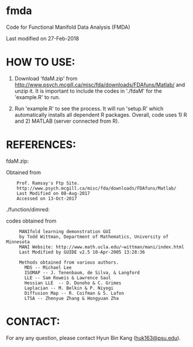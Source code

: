 # fmda
Code for Functional Manifold Data Analysis (FMDA)

Last modified on 27-Feb-2018

# HOW TO USE:
1. Download 'fdaM.zip' from http://www.psych.mcgill.ca/misc/fda/downloads/FDAfuns/Matlab/ and unzip it. It is important to include the codes in './fdaM' for the 'example.R' to run.

2. Run 'example.R' to see the process. It will run 'setup.R' which automatically installs all dependent R packages. Overall, code uses 1) R and 2) MATLAB (server connected from R).


# REFERENCES:
fdaM.zip:	

Obtained from 

		Prof. Ramsay's Ftp Site.
		http://www.psych.mcgill.ca/misc/fda/downloads/FDAfuns/Matlab/
		Last Modified on 08-Aug-2017
		Accessed on 13-Oct-2017

./function/dimred: 

codes obtained from

		 MANIfold learning demonstration GUI
		 by Todd Wittman, Department of Mathematics, University of Minnesota
		 MANI Website: http://www.math.ucla.edu/~wittman/mani/index.html
		 Last Modified by GUIDE v2.5 10-Apr-2005 13:28:36

 		 Methods obtained from various authors.
 		   MDS -- Michael Lee
		   ISOMAP -- J. Tenenbaum, de Silva, & Langford
		   LLE -- Sam Roweis & Lawrence Saul
		   Hessian LLE  -- D. Donoho & C. Grimes
		   Laplacian -- M. Belkin & P. Niyogi
		   Diffusion Map -- R. Coifman & S. Lafon
		   LTSA -- Zhenyue Zhang & Hongyuan Zha

# CONTACT:
For any any question, please contact Hyun Bin Kang (huk163@psu.edu).
